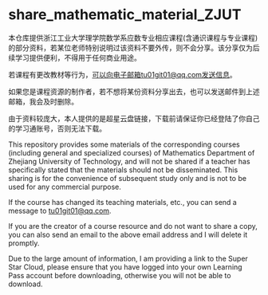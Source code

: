 # share_mathematic_material_ZJUT

本仓库提供浙江工业大学理学院数学系应数专业相应课程(含通识课程与专业课程)的部分资料，若某位老师特别说明过该资料不要外传，则不会分享。该分享仅为后续学习提供便利，不得用于任何商业用途。

若课程有更改教材等行为，可以向电子邮箱tu01git01@qq.com发送信息。

如果您是课程资源的制作者，若不想将某份资料分享出去，也可以发送邮件到上述邮箱，我会及时删除。

由于资料较庞大，本人提供的是超星云盘链接，下载前请保证你已经登陆了你自己的学习通账号，否则无法下载。

This repository provides some materials of the corresponding courses (including general and specialized courses) of Mathematics Department of Zhejiang University of Technology, and will not be shared if a teacher has specifically stated that the materials should not be disseminated. This sharing is for the convenience of subsequent study only and is not to be used for any commercial purpose.

If the course has changed its teaching materials, etc., you can send a message to tu01git01@qq.com.

If you are the creator of a course resource and do not want to share a copy, you can also send an email to the above email address and I will delete it promptly.

Due to the large amount of information, I am providing a link to the Super Star Cloud, please ensure that you have logged into your own Learning Pass account before downloading, otherwise you will not be able to download.

